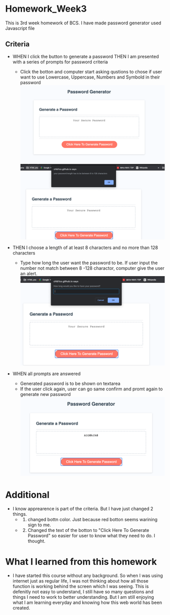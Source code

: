 # Homework_Week3
This is 3rd week homework of BCS. 
I have made password generator used Javascript file

## Criteria
 * WHEN I click the button to generate a password
   THEN I am presented with a series of prompts for password criteria
    * Click the botton and computer start asking qustions to chose if user want to use Lowercase, Uppercase, Numbers and Symbold in their password
    ![start screen](Images/startpage.png)
    ![confirm character type](Images/confirm.png)  

 * THEN I choose a length of at least 8 characters and no more than 128 characters
    * Type how long the user want the password to be. If user input the number not match between 8 -128 charactor, computer give the user an alert.
    ![Prompt Password Length](Images/prompt.png)

 * WHEN all prompts are answered
    * Generated password is to be shown on textarea 
    * If the user click again, user can go same confirm and promt again to generate new password
    ![Generated Password Shown](Images/generatePassword.png)
# Additional
  * I know apprearence is part of the criteria. But I have just changed 2 things. 
     * 1. changed bottn color. Just because red botton seems warining sign to me. 
     * 2. Changed the text of the botton to "Click Here To Generate Password" so easier for user to know what they need to do. I thought.    

# What I learned from this homework
 * I have started this course without any background. So when I was using internet just as regular life, I was not thinking about how all those function is working behind the screen which I was seeing. This is defenitly not easy to understand, I still have so many questions and things I need to work to better understanding. But I am still enjoying what I am learning everyday and knowing how this web world has been created. 

